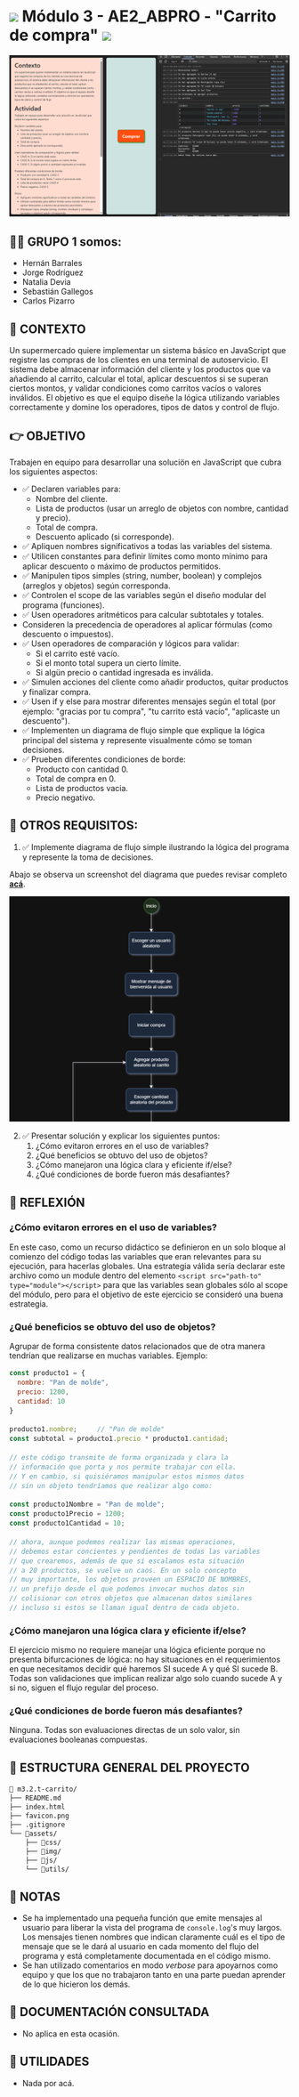 # <img src="favicon.svg" width=25/> Módulo 3 - AE2_ABPRO - "Carrito de compra" <img src="favicon.svg" width=25/>

![mockup o entrega del ejercicio][0]

## 😶‍🌫️ GRUPO 1 somos:
* Hernán Barrales
* Jorge Rodríguez
* Natalia Devia
* Sebastián Gallegos
* Carlos Pizarro

## 🚀 CONTEXTO

Un supermercado quiere implementar un sistema básico en JavaScript que registre las compras de los clientes en una terminal de autoservicio. El sistema debe almacenar información del cliente y los productos que va añadiendo al carrito, calcular el total, aplicar descuentos si se superan ciertos montos, y validar condiciones como carritos vacíos o valores inválidos. El objetivo es que el equipo diseñe la lógica utilizando variables correctamente y domine los operadores, tipos de datos y control de flujo.

## 👉 OBJETIVO

Trabajen en equipo para desarrollar una soluciön en JavaScript que cubra los siguientes aspectos:

* ✅ Declaren variables para:
    * Nombre del cliente.
    * Lista de productos (usar un arreglo de objetos con nombre, cantidad y precio).
    * Total de compra.
    * Descuento aplicado (si corresponde).
* ✅ Apliquen nombres significativos a todas las variables del sistema.
* ✅ Utilicen constantes para definir límites como monto mínimo para aplicar descuento o máximo de productos permitidos.
* ✅ Manipulen tipos simples (string, number, boolean) y complejos (arreglos y objetos) según corresponda.
* ✅ Controlen el scope de las variables según el diseño modular del programa (funciones).
* ✅ Usen operadores aritméticos para calcular subtotales y totales.
* Consideren la precedencia de operadores al aplicar fórmulas (como descuento o impuestos).
* ✅ Usen operadores de comparación y lógicos para validar:
    * Si el carrito esté vacío.
    * Si el monto total supera un cierto límite.
    * Si algün precio o cantidad ingresada es inválida.
* ✅ Simulen acciones del cliente como añadir productos, quitar productos y finalizar compra.
* ✅ Usen if y else para mostrar diferentes mensajes según el total (por ejemplo: "gracias por tu compra", "tu carrito está vacío", "aplicaste un descuento").
* ✅ Implementen un diagrama de flujo simple que explique la lógica principal del sistema y represente visualmente cómo se toman decisiones.
* ✅ Prueben diferentes condiciones de borde:
    * Producto con cantidad 0.
    * Total de compra en 0.
    * Lista de productos vacia.
    * Precio negativo.

## 📃 OTROS REQUISITOS:
 
1. ✅ Implemente diagrama de flujo simple ilustrando la lógica del programa y represente la toma de decisiones.

Abajo se observa un screenshot del diagrama que puedes revisar completo [**acá**](https://drive.google.com/file/d/1X4VOjS_AQ536Sqd5A2d0BKhNoRwlmu2b/view).

![Captura del diagrama][1]

2. ✅ Presentar solución y explicar los siguientes puntos:
    1. ¿Cómo evitaron errores en el uso de variables? 
    1. ¿Qué beneficios se obtuvo del uso de objetos?
    1. ¿Cómo manejaron una lógica clara y eficiente if/else? 
    1. ¿Qué condiciones de borde fueron más desafiantes?

## 🤔 REFLEXIÓN

### ¿Cómo evitaron errores en el uso de variables? 

En este caso, como un recurso didáctico se definieron en un
solo bloque al comienzo del código todas las variables que
eran relevantes para su ejecución, para hacerlas globales. Una
estrategia válida sería declarar este archivo como un module
dentro del elemento `<script src="path-to" type="module"></script>`
para que las variables sean globales sólo al scope del módulo,
pero para el objetivo de este ejercicio se consideró una buena
estrategia. 

### ¿Qué beneficios se obtuvo del uso de objetos?

Agrupar de forma consistente datos relacionados que de otra
manera tendrían que realizarse en muchas variables. Ejemplo:

```Javascript
const producto1 = {
  nombre: "Pan de molde",
  precio: 1200,
  cantidad: 10
}

producto1.nombre;     // "Pan de molde"
const subtotal = producto1.precio * producto1.cantidad;

// este código transmite de forma organizada y clara la 
// información que porta y nos permite trabajar con ella.
// Y en cambio, si quisiéramos manipular estos mismos datos
// sin un objeto tendríamos que realizar algo como: 

const producto1Nombre = "Pan de molde";
const producto1Precio = 1200;
const producto1Cantidad = 10;

// ahora, aunque podemos realizar las mismas operaciones, 
// debemos estar concientes y pendientes de todas las variables
// que crearemos, además de que si escalamos esta situación
// a 20 productos, se vuelve un caos. En un solo concepto
// muy importante, los objetos proveen un ESPACIO DE NOMBRES,
// un prefijo desde el que podemos invocar muchos datos sin
// colisionar con otros objetos que almacenan datos similares
// incluso si estos se llaman igual dentro de cada objeto.
```

### ¿Cómo manejaron una lógica clara y eficiente if/else?

El ejercicio mismo no requiere manejar una lógica eficiente
porque no presenta bifurcaciones de lógica: no hay situaciones
en el requerimientos en que necesitamos decidir qué haremos 
SI sucede A y qué SI sucede B. Todas son validaciones que
implican realizar algo solo cuando sucede A y si no, siguen
el flujo regular del proceso.

### ¿Qué condiciones de borde fueron más desafiantes?

Ninguna. Todas son evaluaciones directas de un solo valor, 
sin evaluaciones booleanas compuestas.


## 📁 ESTRUCTURA GENERAL DEL PROYECTO

```
📁 m3.2.t-carrito/  
├── README.md  
├── index.html  
├── favicon.png  
├── .gitignore  
└── 📁assets/  
    ├── 📁css/  
    ├── 📁img/  
    ├── 📁js/  
    └── 📁utils/  
```

## 👀 NOTAS

- Se ha implementado una pequeña función que emite mensajes al usuario para liberar la vista del programa de `console.log`'s muy largos. Los mensajes tienen nombres que indican claramente cuál es el tipo de mensaje que se le dará al usuario en cada momento del flujo del programa y está completamente documentada en el código mismo.
- Se han utilizado comentarios en modo _verbose_ para apoyarnos como equipo y que los que no trabajaron tanto en una parte puedan aprender de lo que hicieron los demás.

## 📖 DOCUMENTACIÓN CONSULTADA
* No aplica en esta ocasión.

## 🧰 UTILIDADES

* Nada por acá.

<!-- Enlaces referenciados arriba -->
[0]:./assets/utils/mockup.png
[1]:./assets/utils/screenshot-diagram.png
<!-- [2]: -->